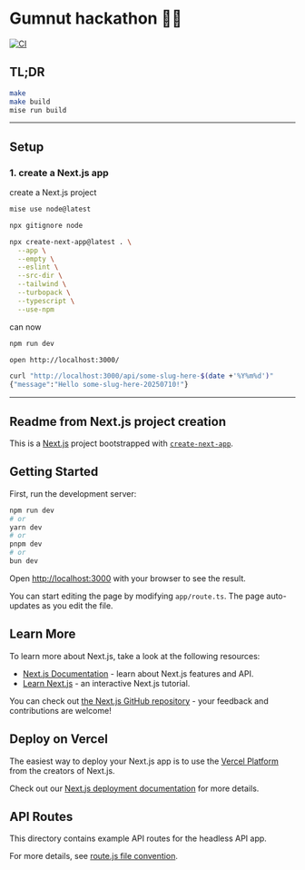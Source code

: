 # Gumnut hackathon 🚀🌙

[![CI
](https://github.com/friendlyantz/gumnut/actions/workflows/ci.yml/badge.svg)
](https://github.com/friendlyantz/gumnut/actions/workflows/ci.yml)

## TL;DR

```sh
make
make build
mise run build
```

---

## Setup

### 1. create a Next.js app

create a Next.js project

```sh
mise use node@latest

npx gitignore node

npx create-next-app@latest . \
  --app \
  --empty \
  --eslint \
  --src-dir \
  --tailwind \
  --turbopack \
  --typescript \
  --use-npm
```

can now

```sh
npm run dev

open http://localhost:3000/

curl "http://localhost:3000/api/some-slug-here-$(date +'%Y%m%d')"
{"message":"Hello some-slug-here-20250710!"}
```

---

## Readme from Next.js project creation

This is a [Next.js](https://nextjs.org) project bootstrapped with
[`create-next-app`](https://nextjs.org/docs/app/api-reference/create-next-app).

## Getting Started

First, run the development server:

```bash
npm run dev
# or
yarn dev
# or
pnpm dev
# or
bun dev
```

Open [http://localhost:3000](http://localhost:3000) with your browser to see the
result.

You can start editing the page by modifying `app/route.ts`. The page
auto-updates as you edit the file.

## Learn More

To learn more about Next.js, take a look at the following resources:

- [Next.js Documentation](https://nextjs.org/docs) - learn about Next.js
  features and API.
- [Learn Next.js](https://nextjs.org/learn) - an interactive Next.js tutorial.

You can check out [the Next.js GitHub
repository](https://github.com/vercel/next.js) - your feedback and contributions
are welcome!

## Deploy on Vercel

The easiest way to deploy your Next.js app is to use the [Vercel
Platform](https://vercel.com/new?utm_medium=default-template&filter=next.js&utm_source=create-next-app&utm_campaign=create-next-app-readme)
from the creators of Next.js.

Check out our [Next.js deployment
documentation](https://nextjs.org/docs/app/building-your-application/deploying)
for more details.

## API Routes

This directory contains example API routes for the headless API app.

For more details, see [route.js file
convention](https://nextjs.org/docs/app/api-reference/file-conventions/route).
